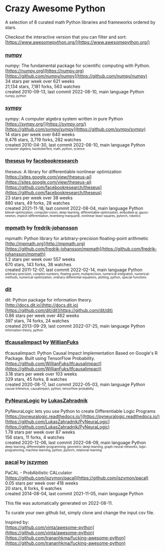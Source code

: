 # Crazy Awesome Python
A selection of 8 curated math Python libraries and frameworks ordered by stars.  

Checkout the interactive version that you can filter and sort: 
[https://www.awesomepython.org/](https://www.awesomepython.org/)  


### [numpy](https://github.com/numpy/numpy)  
numpy: The fundamental package for scientific computing with Python.  
[https://numpy.org](https://numpy.org)  
[https://github.com/numpy/numpy](https://github.com/numpy/numpy)  
34 stars per week over 621 weeks  
21,134 stars, 7,181 forks, 563 watches  
created 2010-09-13, last commit 2022-08-10, main language Python  
<sub><sup>numpy, python</sup></sub>


### [sympy](https://github.com/sympy/sympy)  
sympy: A computer algebra system written in pure Python  
[https://sympy.org/](https://sympy.org/)  
[https://github.com/sympy/sympy](https://github.com/sympy/sympy)  
14 stars per week over 640 weeks  
9,476 stars, 3,719 forks, 282 watches  
created 2010-04-30, last commit 2022-08-10, main language Python  
<sub><sup>computer-algebra, hacktoberfest, math, python, science</sup></sub>


### [theseus](https://github.com/facebookresearch/theseus) by [facebookresearch](https://github.com/facebookresearch)  
theseus: A library for differentiable nonlinear optimization  
[https://sites.google.com/view/theseus-ai](https://sites.google.com/view/theseus-ai)  
[https://github.com/facebookresearch/theseus](https://github.com/facebookresearch/theseus)  
23 stars per week over 38 weeks  
880 stars, 49 forks, 28 watches  
created 2021-11-18, last commit 2022-08-04, main language Python  
<sub><sup>bilevel-optimization, computer-vision, deep-learning, differentiable-optimization, embodied-ai, gauss-newton, implicit-differentiation, levenberg-marquardt, nonlinear-least-squares, pytorch, robotics</sup></sub>


### [mpmath](https://github.com/fredrik-johansson/mpmath) by [fredrik-johansson](https://github.com/fredrik-johansson)  
mpmath: Python library for arbitrary-precision floating-point arithmetic  
[http://mpmath.org](http://mpmath.org)  
[https://github.com/fredrik-johansson/mpmath](https://github.com/fredrik-johansson/mpmath)  
1.2 stars per week over 557 weeks  
670 stars, 143 forks, 38 watches  
created 2011-12-07, last commit 2022-02-14, main language Python  
<sub><sup>arbitrary-precision, complex-numbers, floating-point, multiprecision, numerical-integration, numerical-methods, numerical-optimization, ordinary-differential-equations, plotting, python, special-functions</sup></sub>


### [dit](https://github.com/dit/dit)  
dit: Python package for information theory.  
[http://docs.dit.io](http://docs.dit.io)  
[https://github.com/dit/dit](https://github.com/dit/dit)  
0.86 stars per week over 462 weeks  
397 stars, 74 forks, 24 watches  
created 2013-09-29, last commit 2022-07-25, main language Python  
<sub><sup>information-theory, python</sup></sub>


### [tfcausalimpact](https://github.com/WillianFuks/tfcausalimpact) by [WillianFuks](https://github.com/WillianFuks)  
tfcausalimpact: Python Causal Impact Implementation Based on Google's R Package. Built using TensorFlow Probability.  
[https://github.com/WillianFuks/tfcausalimpact](https://github.com/WillianFuks/tfcausalimpact)  
3.18 stars per week over 103 weeks  
329 stars, 45 forks, 8 watches  
created 2020-08-17, last commit 2022-05-03, main language Python  
<sub><sup>causal-inference, causalimpact, python, tensorflow-probability</sup></sub>


### [PyNeuraLogic](https://github.com/LukasZahradnik/PyNeuraLogic) by [LukasZahradnik](https://github.com/LukasZahradnik)  
PyNeuraLogic lets you use Python to create Differentiable Logic Programs  
[https://pyneuralogic.readthedocs.io/](https://pyneuralogic.readthedocs.io/)  
[https://github.com/LukasZahradnik/PyNeuraLogic](https://github.com/LukasZahradnik/PyNeuraLogic)  
1.78 stars per week over 87 weeks  
156 stars, 11 forks, 4 watches  
created 2020-12-06, last commit 2022-08-09, main language Python  
<sub><sup>deep-learning, differentiable-programming, geometric-deep-learning, graph-neural-networks, logic-programming, machine-learning, python, pytorch, relational-learning</sup></sub>


### [pacal](https://github.com/jszymon/pacal) by [jszymon](https://github.com/jszymon)  
PaCAL - ProbAbilistic CALculator  
[https://github.com/jszymon/pacal](https://github.com/jszymon/pacal)  
0.05 stars per week over 418 weeks  
20 stars, 8 forks, 6 watches  
created 2014-08-04, last commit 2021-11-05, main language Python  


This file was automatically generated on 2022-08-11.  

To curate your own github list, simply clone and change the input csv file.  

Inspired by:  
[https://github.com/vinta/awesome-python](https://github.com/vinta/awesome-python)  
[https://github.com/trananhkma/fucking-awesome-python](https://github.com/trananhkma/fucking-awesome-python)  